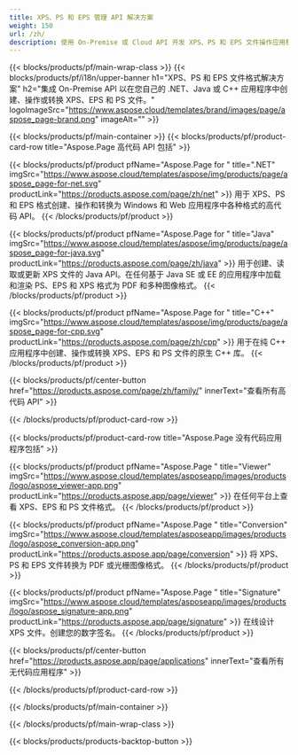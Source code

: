 ```yaml
---
title: XPS、PS 和 EPS 管理 API 解决方案
weight: 150
url: /zh/
description: 使用 On-Premise 或 Cloud API 开发 XPS、PS 和 EPS 文件操作应用程序，或者简单地使用跨平台应用程序来查看、合并或转换 XPS、PS 和 EPS 文件。
---
```



{{< blocks/products/pf/main-wrap-class >}}
{{< blocks/products/pf/i18n/upper-banner h1="XPS、PS 和 EPS 文件格式解决方案" h2="集成 On-Premise API 以在您自己的 .NET、Java 或 C++ 应用程序中创建、操作或转换 XPS、EPS 和 PS 文件。" logoImageSrc="https://www.aspose.cloud/templates/brand/images/page/aspose_page-brand.png" imageAlt="" >}}

{{< blocks/products/pf/main-container >}}
{{< blocks/products/pf/product-card-row title="Aspose.Page 高代码 API 包括" >}}

{{< blocks/products/pf/product pfName="Aspose.Page for " title=".NET" imgSrc="https://www.aspose.cloud/templates/aspose/img/products/page/aspose_page-for-net.svg" productLink="https://products.aspose.com/page/zh/net" >}}
用于 XPS、PS 和 EPS 格式创建、操作和转换为 Windows 和 Web 应用程序中各种格式的高代码 API。
{{< /blocks/products/pf/product >}}

{{< blocks/products/pf/product pfName="Aspose.Page for " title="Java" imgSrc="https://www.aspose.cloud/templates/aspose/img/products/page/aspose_page-for-java.svg" productLink="https://products.aspose.com/page/zh/java" >}}
用于创建、读取或更新 XPS 文件的 Java API。在任何基于 Java SE 或 EE 的应用程序中加载和渲染 PS、EPS 和 XPS 格式为 PDF 和多种图像格式。
{{< /blocks/products/pf/product >}}

{{< blocks/products/pf/product pfName="Aspose.Page for " title="C++" imgSrc="https://www.aspose.cloud/templates/aspose/img/products/page/aspose_page-for-cpp.svg" productLink="https://products.aspose.com/page/zh/cpp" >}}
用于在纯 C++ 应用程序中创建、操作或转换 XPS、EPS 和 PS 文件的原生 C++ 库。
{{< /blocks/products/pf/product >}}

{{< blocks/products/pf/center-button href="https://products.aspose.com/page/zh/family/" innerText="查看所有高代码 API" >}}

{{< /blocks/products/pf/product-card-row >}}

{{< blocks/products/pf/product-card-row title="Aspose.Page 没有代码应用程序包括" >}}

{{< blocks/products/pf/product pfName="Aspose.Page " title="Viewer" imgSrc="https://www.aspose.cloud/templates/asposeapp/images/products/logo/aspose_viewer-app.png" productLink="https://products.aspose.app/page/viewer" >}}
在任何平台上查看 XPS、EPS 和 PS 文件格式。
{{< /blocks/products/pf/product >}}

{{< blocks/products/pf/product pfName="Aspose.Page " title="Conversion" imgSrc="https://www.aspose.cloud/templates/asposeapp/images/products/logo/aspose_conversion-app.png" productLink="https://products.aspose.app/page/conversion" >}}
将 XPS、PS 和 EPS 文件转换为 PDF 或光栅图像格式。
{{< /blocks/products/pf/product >}}

{{< blocks/products/pf/product pfName="Aspose.Page " title="Signature" imgSrc="https://www.aspose.cloud/templates/asposeapp/images/products/logo/aspose_signature-app.png" productLink="https://products.aspose.app/page/signature" >}}
在线设计 XPS 文件。创建您的数字签名。
{{< /blocks/products/pf/product >}}

{{< blocks/products/pf/center-button href="https://products.aspose.app/page/applications" innerText="查看所有无代码应用程序" >}}

{{< /blocks/products/pf/product-card-row >}}

{{< /blocks/products/pf/main-container >}}


{{< /blocks/products/pf/main-wrap-class >}}

{{< blocks/products/products-backtop-button >}}